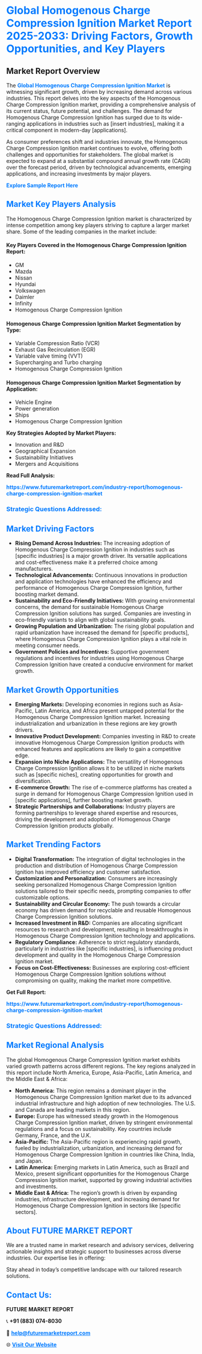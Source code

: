 <h1 style="color: #007BFF;">Global Homogenous Charge Compression Ignition Market Report 2025-2033: Driving Factors, Growth Opportunities, and Key Players</h1>

<section id="overview">
<h2>Market Report Overview</h2>
<p>The <a href="https://www.futuremarketreport.com/industry-report/homogenous-charge-compression-ignition-market" style="color: #007BFF; text-decoration: none;"><strong>Global Homogenous Charge Compression Ignition Market</strong></a> is witnessing significant growth, driven by increasing demand across various industries. This report delves into the key aspects of the Homogenous Charge Compression Ignition market, providing a comprehensive analysis of its current status, future potential, and challenges. The demand for Homogenous Charge Compression Ignition has surged due to its wide-ranging applications in industries such as [insert industries], making it a critical component in modern-day [applications].</p>
<p>As consumer preferences shift and industries innovate, the Homogenous Charge Compression Ignition market continues to evolve, offering both challenges and opportunities for stakeholders. The global market is expected to expand at a substantial compound annual growth rate (CAGR) over the forecast period, driven by technological advancements, emerging applications, and increasing investments by major players.</p>
</section>

<section id="overview">
<p><a href="https://www.futuremarketreport.com/request-sample/reportId=108559" style="color: #007BFF; text-decoration: none;"><strong>Explore Sample Report Here</strong></a></p>
</section>

<section id="key-players">
<h2 style="color: #007BFF;">Market Key Players Analysis</h2>
<p>The Homogenous Charge Compression Ignition market is characterized by intense competition among key players striving to capture a larger market share. Some of the leading companies in the market include:</p>
<h4>Key Players Covered in the Homogenous Charge Compression Ignition Report:</h4>
<ul><li>GM</li><li>Mazda</li><li>Nissan</li><li>Hyundai</li><li>Volkswagen</li><li>Daimler</li><li>Infinity</li><li>Homogenous Charge Compression Ignition</li></ul>
<h4>Homogenous Charge Compression Ignition Market Segmentation by Type:</h4>
<ul><li>Variable Compression Ratio (VCR)</li><li>Exhaust Gas Recirculation (EGR)</li><li>Variable valve timing (VVT)</li><li>Supercharging and Turbo charging</li><li>Homogenous Charge Compression Ignition</li></ul>

<h4>Homogenous Charge Compression Ignition Market Segmentation by Application:</h4>
<ul><li>Vehicle Engine</li><li>Power generation</li><li>Ships</li><li>Homogenous Charge Compression Ignition</li></ul>
<p><strong>Key Strategies Adopted by Market Players:</strong></p>
<ul>
<li>Innovation and R&D</li>
<li>Geographical Expansion</li>
<li>Sustainability Initiatives</li>
<li>Mergers and Acquisitions</li>
</ul>
</section>

<section>
<p><strong>Read Full Analysis: </strong></p><a href="https://www.futuremarketreport.com/industry-report/homogenous-charge-compression-ignition-market" style="color: #007BFF; text-decoration: none;"><strong>https://www.futuremarketreport.com/industry-report/homogenous-charge-compression-ignition-market</strong></a>
<h3 style="color: #007BFF;">Strategic Questions Addressed:</h3>
</section>

<section id="driving-factors">
<h2 style="color: #007BFF;">Market Driving Factors</h2>
<ul>
<li><strong>Rising Demand Across Industries:</strong> The increasing adoption of Homogenous Charge Compression Ignition in industries such as [specific industries] is a major growth driver. Its versatile applications and cost-effectiveness make it a preferred choice among manufacturers.</li>
<li><strong>Technological Advancements:</strong> Continuous innovations in production and application technologies have enhanced the efficiency and performance of Homogenous Charge Compression Ignition, further boosting market demand.</li>
<li><strong>Sustainability and Eco-Friendly Initiatives:</strong> With growing environmental concerns, the demand for sustainable Homogenous Charge Compression Ignition solutions has surged. Companies are investing in eco-friendly variants to align with global sustainability goals.</li>
<li><strong>Growing Population and Urbanization:</strong> The rising global population and rapid urbanization have increased the demand for [specific products], where Homogenous Charge Compression Ignition plays a vital role in meeting consumer needs.</li>
<li><strong>Government Policies and Incentives:</strong> Supportive government regulations and incentives for industries using Homogenous Charge Compression Ignition have created a conducive environment for market growth.</li>
</ul>
</section>

<section id="growth-opportunities">
<h2 style="color: #007BFF;">Market Growth Opportunities</h2>
<ul>
<li><strong>Emerging Markets:</strong> Developing economies in regions such as Asia-Pacific, Latin America, and Africa present untapped potential for the Homogenous Charge Compression Ignition market. Increasing industrialization and urbanization in these regions are key growth drivers.</li>
<li><strong>Innovative Product Development:</strong> Companies investing in R&D to create innovative Homogenous Charge Compression Ignition products with enhanced features and applications are likely to gain a competitive edge.</li>
<li><strong>Expansion into Niche Applications:</strong> The versatility of Homogenous Charge Compression Ignition allows it to be utilized in niche markets such as [specific niches], creating opportunities for growth and diversification.</li>
<li><strong>E-commerce Growth:</strong> The rise of e-commerce platforms has created a surge in demand for Homogenous Charge Compression Ignition used in [specific applications], further boosting market growth.</li>
<li><strong>Strategic Partnerships and Collaborations:</strong> Industry players are forming partnerships to leverage shared expertise and resources, driving the development and adoption of Homogenous Charge Compression Ignition products globally.</li>
</ul>
</section>

<section id="trending-factors">
<h2 style="color: #007BFF;">Market Trending Factors</h2>
<ul>
<li><strong>Digital Transformation:</strong> The integration of digital technologies in the production and distribution of Homogenous Charge Compression Ignition has improved efficiency and customer satisfaction.</li>
<li><strong>Customization and Personalization:</strong> Consumers are increasingly seeking personalized Homogenous Charge Compression Ignition solutions tailored to their specific needs, prompting companies to offer customizable options.</li>
<li><strong>Sustainability and Circular Economy:</strong> The push towards a circular economy has driven demand for recyclable and reusable Homogenous Charge Compression Ignition solutions.</li>
<li><strong>Increased Investment in R&D:</strong> Companies are allocating significant resources to research and development, resulting in breakthroughs in Homogenous Charge Compression Ignition technology and applications.</li>
<li><strong>Regulatory Compliance:</strong> Adherence to strict regulatory standards, particularly in industries like [specific industries], is influencing product development and quality in the Homogenous Charge Compression Ignition market.</li>
<li><strong>Focus on Cost-Effectiveness:</strong> Businesses are exploring cost-efficient Homogenous Charge Compression Ignition solutions without compromising on quality, making the market more competitive.</li>
</ul>
</section>

<section>
<p><strong>Get Full Report: </strong></p><a href="https://www.futuremarketreport.com/industry-report/homogenous-charge-compression-ignition-market" style="color: #007BFF; text-decoration: none;"><strong>https://www.futuremarketreport.com/industry-report/homogenous-charge-compression-ignition-market</strong></a>
<h3 style="color: #007BFF;">Strategic Questions Addressed:</h3>
</section>


<section id="regional-analysis">
<h2 style="color: #007BFF;">Market Regional Analysis</h2>
<p>The global Homogenous Charge Compression Ignition market exhibits varied growth patterns across different regions. The key regions analyzed in this report include North America, Europe, Asia-Pacific, Latin America, and the Middle East & Africa:</p>
<ul>
<li><strong>North America:</strong> This region remains a dominant player in the Homogenous Charge Compression Ignition market due to its advanced industrial infrastructure and high adoption of new technologies. The U.S. and Canada are leading markets in this region.</li>
<li><strong>Europe:</strong> Europe has witnessed steady growth in the Homogenous Charge Compression Ignition market, driven by stringent environmental regulations and a focus on sustainability. Key countries include Germany, France, and the U.K.</li>
<li><strong>Asia-Pacific:</strong> The Asia-Pacific region is experiencing rapid growth, fueled by industrialization, urbanization, and increasing demand for Homogenous Charge Compression Ignition in countries like China, India, and Japan.</li>
<li><strong>Latin America:</strong> Emerging markets in Latin America, such as Brazil and Mexico, present significant opportunities for the Homogenous Charge Compression Ignition market, supported by growing industrial activities and investments.</li>
<li><strong>Middle East & Africa:</strong> The region’s growth is driven by expanding industries, infrastructure development, and increasing demand for Homogenous Charge Compression Ignition in sectors like [specific sectors].</li>
</ul>
</section>

<footer>
<h2 style="color: #007BFF;">About FUTURE MARKET REPORT</h2>
<p>We are a trusted name in market research and advisory services, delivering actionable insights and strategic support to businesses across diverse industries. Our expertise lies in offering:</p>

<p>Stay ahead in today’s competitive landscape with our tailored research solutions.</p>

<h2 style="color: #007BFF;">Contact Us:</h2>
<p><strong>FUTURE MARKET REPORT</strong></p>
<p>📞 <strong>+91 (883) 074-8030</strong></p>
<p>📧 <strong><a href="mailto:help@futuremarketreport.com" style="color: #007BFF;">help@futuremarketreport.com</a></strong></p>
<p>🌐 <strong><a href="https://www.futuremarketreport.com/" style="color: #007BFF;">Visit Our Website</a></strong></p>
</footer>
